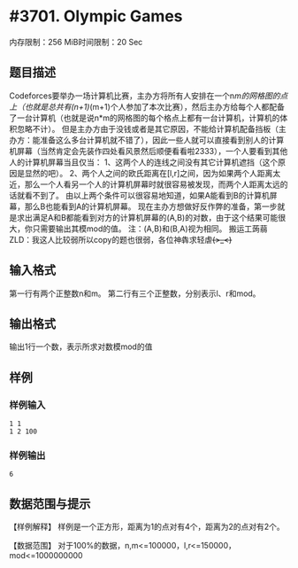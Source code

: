 # #3701. Olympic Games

内存限制：256 MiB时间限制：20 Sec

## 题目描述

Codeforces要举办一场计算机比赛，主办方将所有人安排在一个n*m的网格图的点上（也就是总共有(n+1)*(m+1)个人参加了本次比赛），然后主办方给每个人都配备了一台计算机（也就是说n*m的网格图的每个格点上都有一台计算机，计算机的体积忽略不计）。
但是主办方由于没钱或者是其它原因，不能给计算机配备挡板（主办方：能准备这么多台计算机就不错了），因此一些人就可以直接看到别人的计算机屏幕（当然肯定会先装作四处看风景然后顺便看看啦2333），一个人要看到其他人的计算机屏幕当且仅当：
1、这两个人的连线之间没有其它计算机遮挡（这个原因是显然的吧）。
2、两个人之间的欧氏距离在[l,r]之间，因为如果两个人距离太近，那么一个人看另一个人的计算机屏幕时就很容易被发现，而两个人距离太远的话就看不到了。
由以上两个条件可以很容易地知道，如果A能看到B的计算机屏幕，那么B也能看到A的计算机屏幕。
现在主办方想做好反作弊的准备，第一步就是求出满足A和B都能看到对方的计算机屏幕的(A,B)的对数，由于这个结果可能很大，你只需要输出其模mod的值。
注：(A,B)和(B,A)视为相同。
搬运工蒟蒻ZLD：我这人比较弱所以copy的题也很弱，各位神犇求轻虐~~~~(>_<)~~~~ 

## 输入格式

第一行有两个正整数n和m。
第二行有三个正整数，分别表示l、r和mod。

## 输出格式

输出1行一个数，表示所求对数模mod的值

## 样例

### 样例输入

    
    1 1
    1 2 100
    
    

### 样例输出

    
    6
    

## 数据范围与提示

【样例解释】
    样例是一个正方形，距离为1的点对有4个，距离为2的点对有2个。

【数据范围】
对于100%的数据，n,m<=100000，l,r<=150000，mod<=1000000000
